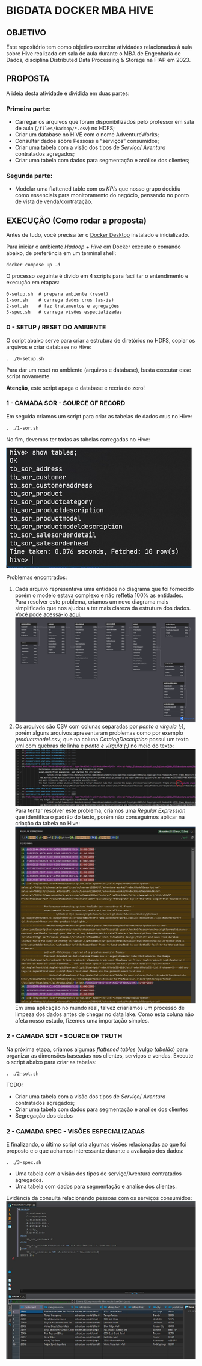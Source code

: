 # BIGDATA DOCKER MBA HIVE

## OBJETIVO 
Este repositório tem como objetivo exercitar atividades relacionadas à aula sobre Hive realizada em sala de aula durante o MBA de Engenharia de Dados, disciplina Distributed Data Processing & Storage na FIAP em 2023.

## PROPOSTA
A ideia desta atividade é dividida em duas partes:
  ### Primeira parte:
  * Carregar os arquivos que foram disponibilizados pelo professor em sala de aula (```/files/hadoop/*.csv```) no HDFS;
  * Criar um database no HIVE com o nome AdventureWorks;
  * Consultar dados sobre Pessoas e “serviços” consumidos;
  * Criar uma tabela com a visão dos tipos de *Serviço*/ *Aventura* contratados agregados;
  * Criar uma tabela com dados para segmentação e análise dos clientes;
  
  ### Segunda parte:
  * Modelar uma flattened table com os *KPIs* que nosso grupo decidiu como essenciais para monitoramento do negócio, pensando no ponto de vista de venda/contratação.

## EXECUÇÃO (Como rodar a proposta)

Antes de tudo, você precisa ter o [Docker Desktop](https://www.docker.com/products/docker-desktop/) instalado e inicializado.

Para iniciar o ambiente *Hadoop + Hive* em Docker execute o comando abaixo, de preferência em um terminal shell:

```shell
docker compose up -d
```

O processo seguinte é divido em 4 scripts para facilitar o entendimento e execução em etapas:
```shell
0-setup.sh  # prepara ambiente (reset)
1-sor.sh    # carrega dados crus (as-is)
2-sot.sh    # faz tratamentos e agregações
3-spec.sh   # carrega visões especializadas
```

### 0 - SETUP / RESET DO AMBIENTE
O script abaixo serve para criar a estrutura de diretórios no HDFS, copiar os arquivos e criar database no Hive:

```shell
. ./0-setup.sh
```
Para dar um reset no ambiente (arquivos e database), basta executar esse script novamente.

__Atenção__, este script apaga o database e recria do zero!

### 1 - CAMADA SOR - SOURCE OF RECORD

Em seguida criamos um script para criar as tabelas de dados crus no Hive:
```shell
. ./1-sor.sh
```
No fim, devemos ter todas as tabelas carregadas no Hive:

![Tabelas Raw](files/images/tabelas_sor.jpg)

Problemas encontrados:
  1. Cada arquivo representava uma entidade no diagrama que foi fornecido porém o modelo estava complexo e não refletia 100% as entidades.
  Para resolver este problema, criamos um novo diagrama mais simplificado que nos ajudou a ter mais clareza da estrutura dos dados. Você pode acessá-lo
  [aqui](https://dbdiagram.io/d/64582ec1dca9fb07c4a90b21).
  ![Diagrama](files/images/diagrama.png)
  2. Os arquivos são CSV com colunas separadas por *ponto e vírgula (;)*, porém alguns arquivos apresentaram problemas como por exemplo *productmodel.csv*, que na coluna *CatalogDescription* possui um texto xml com quebras de linha e *ponto e vírgula (;)* no meio do texto:
  ![Diagrama](files/images/ponto_virgula.jpg)
   Para tentar resolver este problema, criamos uma *Regular Expression* que identifica o padrão do texto, porém não conseguimos aplicar na criação da tabela no Hive:
   ![Diagrama](files/images/regex.jpg)
   Em uma aplicação no mundo real, talvez criaríamos um processo de limpeza dos dados antes de chegar no data lake. Como esta coluna não afeta nosso estudo, fizemos uma importação simples.
 
### 2 - CAMADA SOT - SOURCE OF TRUTH

Na próxima etapa, criamos algumas *flattened tables* (vulgo *tabelão*) para organizar as dimensões baseadas nos clientes, serviços e vendas. Execute o script abaixo para criar as tabelas:
```shell
. ./2-sot.sh
```

TODO:
 * Criar uma tabela com a visão dos tipos de *Serviço*/ *Aventura* contratados agregados;
 * Criar uma tabela com dados para segmentação e analise dos clientes
 * Segregação dos dados
    
### 2 - CAMADA SPEC - VISÕES ESPECIALIZADAS

E finalizando, o último script cria algumas visões relacionadas ao que foi proposto e o que achamos interessante durante a avaliação dos dados:
```shell
. ./3-spec.sh
```

  * Uma tabela com a visão dos tipos de serviço/Aventura contratados agregados.
  * Uma tabela com dados para segmentação e analíse dos clientes.
  
Evidência da consulta relacionando pessoas com os serviços consumidos:
![imagem relacionada a pessoas e serviços](/files/images/consulta-pessoas-servicos.jpeg)

